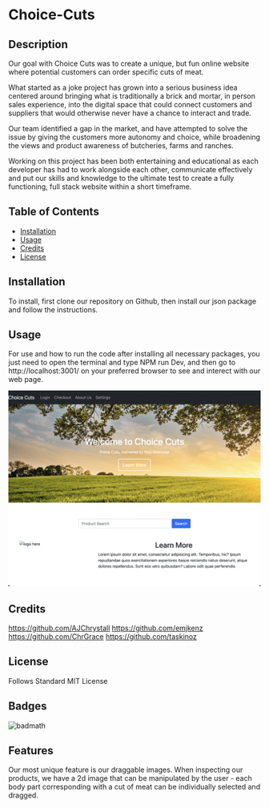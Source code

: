 # Choice-Cuts 

## Description

Our goal with Choice Cuts was to create a unique, but fun online website where potential customers can order specific cuts of meat. 

What started as a joke project has grown into a serious business idea centered around bringing what is traditionally a brick and mortar, in person sales experience, into the digital space that could connect customers and suppliers that would otherwise never have a chance to interact and trade.

Our team identified a gap in the market, and have attempted to solve the issue by giving the customers more autonomy and choice, while broadening the views and product awareness of butcheries, farms and ranches.

Working on this project has been both entertaining and educational as each developer has had to work alongside each other, communicate effectively and put our skills and knowledge to the ultimate test to create a fully functioning, full stack website within a short timeframe.



## Table of Contents 

- [Installation](#installation)
- [Usage](#usage)
- [Credits](#credits)
- [License](#license)

## Installation

To install, first clone our repository on Github, then install our json package and follow the instructions.

## Usage

For use and how to run the code after installing all necessary packages, you just need to open the terminal and type NPM run Dev, and then go to http://localhost:3001/ on your preferred browser to see and interect with our web page.

![alt text](./public/assets/Screenshot%202023-06-04%20at%2010.05.54%20PM.png)

## Credits

https://github.com/AJChrystall
https://github.com/emjkenz
https://github.com/ChrGrace
https://github.com/taskinoz

## License

Follows Standard MIT License

## Badges

![badmath](https://img.shields.io/github/languages/top/nielsenjared/badmath)

## Features

Our most unique feature is our draggable images.
When inspecting our products, we have a 2d image that can be manipulated by the user - each body part corresponding with a cut of meat can be individually selected and dragged.